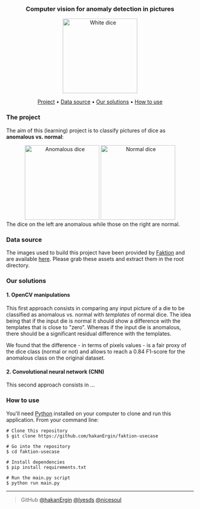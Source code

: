 <div align = "center">
<h3>
Computer vision for anomaly detection in pictures
</h3>
<img width = "200" src = /assets/dice.jpg alt="White dice">
</div>

<p align="center">
  <a href="#the-project">Project</a> •
  <a href="#data-source">Data source</a> •
  <a href="#our-solutions">Our solutions</a> •
  <a href="#how-to-use">How to use</a>
</p>

### The project

The aim of this (learning) project is to classify pictures of dice as **anomalous vs. normal**:
<div align = "center">
<img width = "200" src = /assets/anomalous_synchro.gif alt="Anomalous dice">
<img width = "200" src = /assets/normal_synchro.gif alt="Normal dice">
</div>
The dice on the left are anomalous while those on the right are normal.

### Data source

The images used to build this project have been provided by [Faktion](https://www.faktion.com) and are available [here](https://we.tl/t-Rfh9G5fseR).
Please grab these assets and extract them in the root directory.

### Our solutions

#### 1. OpenCV manipulations 
This first approach consists in comparing any input picture of a die to be classified as anomalous vs. normal with _templates_ of normal dice.
The idea being that if the input die is normal it should show a difference with the templates that is close to "zero". Whereas if the input die is anomalous, there should be a significant residual difference with the templates.

We found that the difference - in terms of pixels values - is a fair proxy of the dice class (normal or not) and allows to reach a 0.84 F1-score for the anomalous class on the original dataset.   

#### 2. Convolutional neural network (CNN) 
This second approach consists in ...

### How to use

You'll need [Python](https://www.python.org/) installed on your computer to clone and run this application.
From your command line:
```
# Clone this repository
$ git clone https://github.com/hakanErgin/faktion-usecase

# Go into the repository
$ cd faktion-usecase

# Install dependencies
$ pip install requirements.txt

# Run the main.py script
$ python run main.py
```


---
> GitHub
> [@hakanErgin](https://github.com/hakanErgin)
> [@lyesds](https://github.com/lyesds)
> [@nicesoul](https://github.com/nicesoul)
